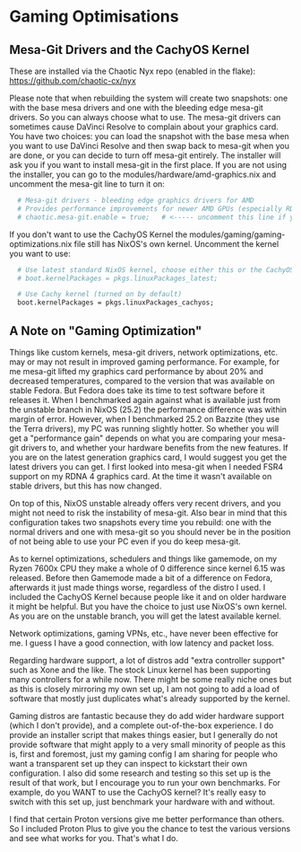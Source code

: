 # Gaming Optimisations

## Mesa-Git Drivers and the CachyOS Kernel
These are installed via the Chaotic Nyx repo (enabled in the flake): https://github.com/chaotic-cx/nyx

Please note that when rebuilding the system will create two snapshots: one with the base mesa drivers and one with the bleeding edge mesa-git drivers. So you can always choose what to use. The mesa-git drivers can sometimes cause DaVinci Resolve to complain about your graphics card. You have two choices: you can load the snapshot with the base mesa when you want to use DaVinci Resolve and then swap back to mesa-git when you are done, or you can decide to turn off mesa-git entirely. The installer will ask you if you want to install mesa-git in the first place. If you are not using the installer, you can go to the modules/hardware/amd-graphics.nix and uncomment the mesa-git line to turn it on:

```nix
  # Mesa-git drivers - bleeding edge graphics drivers for AMD
  # Provides performance improvements for newer AMD GPUs (especially RDNA 4)
  # chaotic.mesa-git.enable = true;   # <----- uncomment this line if you want mesa-git
```  

If you don't want to use the CachyOS Kernel the modules/gaming/gaming-optimizations.nix file still has NixOS's own kernel. Uncomment the kernel you want to use:

```nix
  # Use latest standard NixOS kernel, choose either this or the CachyOS one (below)
  # boot.kernelPackages = pkgs.linuxPackages_latest;

  # Use Cachy kernel (turned on by default)
  boot.kernelPackages = pkgs.linuxPackages_cachyos;
```

## A Note on "Gaming Optimization"
Things like custom kernels, mesa-git drivers, network optimizations, etc. may or may not result in improved gaming performance. For example, for me mesa-git lifted my graphics card performance by about 20% and decreased temperatures, compared to the version that was available on stable Fedora. But Fedora does take its time to test software before it releases it. When I benchmarked again against what is available just from the unstable branch in NixOS (25.2) the performance difference was within margin of error. However, when I benchmarked 25.2 on Bazzite (they use the Terra drivers), my PC was running slightly hotter. So whether you will get a "performance gain" depends on what you are comparing your mesa-git drivers to, and whether your hardware benefits from the new features. If you are on the latest generation graphics card, I would suggest you get the latest drivers you can get. I first looked into mesa-git when I needed FSR4 support on my RDNA 4 graphics card. At the time it wasn't available on stable drivers, but this has now changed. 

On top of this, NixOS unstable already offers very recent drivers, and you might not need to risk the instability of mesa-git. Also bear in mind that this configuration takes two snapshots every time you rebuild: one with the normal drivers and one with mesa-git so you should never be in the position of not being able to use your PC even if you do keep mesa-git.

As to kernel optimizations, schedulers and things like gamemode, on my Ryzen 7600x CPU they make a whole of 0 difference since kernel 6.15 was released. Before then Gamemode made a bit of a difference on Fedora, afterwards it just made things worse, regardless of the distro I used. I included the CachyOS Kernel because people like it and on older hardware it might be helpful. But you have the choice to just use NixOS's own kernel. As you are on the unstable branch, you will get the latest available kernel. 

Network optimizations, gaming VPNs, etc., have never been effective for me. I guess I have a good connection, with low latency and packet loss.

Regarding hardware support, a lot of distros add "extra controller support" such as Xone and the like. The stock Linux kernel has been supporting many controllers for a while now. There might be some really niche ones but as this is closely mirroring my own set up, I am not going to add a load of software that mostly just duplicates what's already supported by the kernel.

Gaming distros are fantastic because they do add wider hardware support (which I don't provide), and a complete out-of-the-box experience. I do provide an installer script that makes things easier, but I generally do not provide software that might apply to a very small minority of people as this is, first and foremost, just my gaming config I am sharing for people who want a transparent set up they can inspect to kickstart their own configuration. I also did some research and testing so this set up is the result of that work, but I encourage you to run your own benchmarks. For example, do you WANT to use the CachyOS kernel? It's really easy to switch with this set up, just benchmark your hardware with and without. 

I find that certain Proton versions give me better performance than others. So I included Proton Plus to give you the chance to test the various versions and see what works for you. That's what I do.
